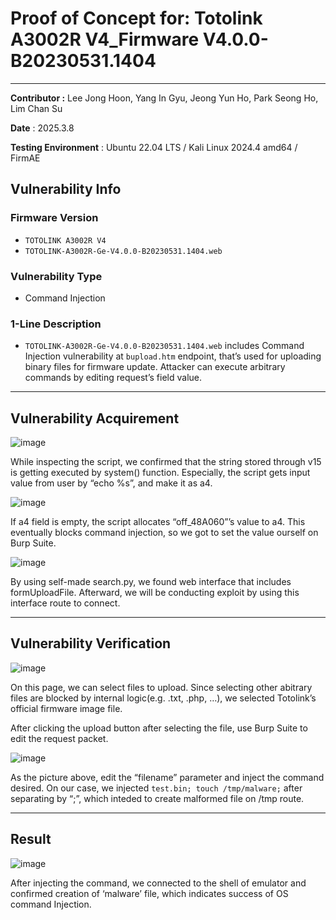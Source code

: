 # Proof of Concept for: **Totolink A3002R V4_Firmware V4.0.0-B20230531.1404**

---

**Contributor :** Lee Jong Hoon, Yang In Gyu, Jeong Yun Ho, Park Seong Ho, Lim Chan Su

**Date** : 2025.3.8

**Testing Environment** : Ubuntu 22.04 LTS / Kali Linux 2024.4 amd64 / FirmAE

## Vulnerability Info

### Firmware Version

- `TOTOLINK A3002R V4`
- `TOTOLINK-A3002R-Ge-V4.0.0-B20230531.1404.web`

### Vulnerability Type

- Command Injection

### 1-Line Description

- `TOTOLINK-A3002R-Ge-V4.0.0-B20230531.1404.web` includes Command Injection vulnerability at `bupload.htm` endpoint, that’s used for uploading binary files for firmware update. Attacker can execute arbitrary commands by editing request’s field value.

---

## Vulnerability Acquirement

![image](https://github.com/user-attachments/assets/cbf88ec1-95a4-47db-a97a-adb467c9629d)


While inspecting the script, we confirmed that the string stored through v15 is getting executed by system() function. Especially, the script gets input value from user by “echo %s”, and make it as a4. 

![image](https://github.com/user-attachments/assets/8ba563a0-367c-4903-8114-a6136041fd5f)


If a4 field is empty, the script allocates “off_48A060”’s value to a4. This eventually blocks command injection, so we got to set the value ourself on Burp Suite.

![image](https://github.com/user-attachments/assets/f7eedb21-d539-49c6-bf43-3a261ec1bb49)


By using self-made search.py, we found web interface that includes formUploadFile. Afterward, we will be conducting exploit by using this interface route to connect.

---

## Vulnerability Verification

![image](https://github.com/user-attachments/assets/2aaaacbd-934f-4890-8b33-ed2433fc0cc5)


On this page, we can select files to upload. Since selecting other abitrary files are blocked by internal logic(e.g. .txt, .php, …), we selected Totolink’s official firmware image file.

After clicking the upload button after selecting the file, use Burp Suite to edit the request packet.

![image](https://github.com/user-attachments/assets/3a5a3c98-2662-40ae-882e-5b3be87bcda2)


As the picture above, edit the “filename” parameter and inject the command desired. On our case, we injected `test.bin; touch /tmp/malware;` after separating by “;”, which inteded to create malformed file on /tmp route.

---

## Result

![image](https://github.com/user-attachments/assets/863577a9-46e3-481a-9ba0-46e6eb6f7960)

After injecting the command, we connected to the shell of emulator and confirmed creation of ‘malware’ file, which indicates success of OS command Injection.
